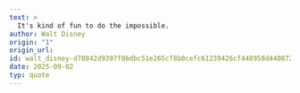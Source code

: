 ```yaml
---
text: >
  It's kind of fun to do the impossible.
author: Walt Disney
origin: "1"
origin_url: 
id: walt_disney-d78842d9397f06dbc51e265cf8b0cefc61239426cf448958d44087299fecae93
date: 2025-09-02
typ: quote
---
```

